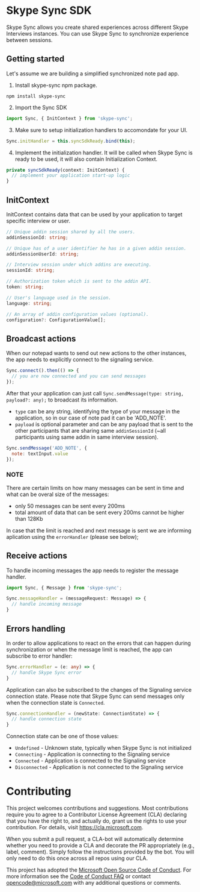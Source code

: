 # Skype Sync SDK

Skype Sync allows you create shared experiences across different Skype Interviews instances. You can use Skype Sync to synchronize experience between sessions.

## Getting started

Let's assume we are building a simplified synchronized note pad app.

1. Install skype-sync npm package.
```
npm install skype-sync
```

2. Import the Sync SDK
```ts
import Sync, { InitContext } from 'skype-sync';
```

3. Make sure to setup initialization handlers to accomondate for your UI.
```ts
Sync.initHandler = this.syncSdkReady.bind(this);
```

4. Implement the initialization handler. It will be called when Skype Sync is ready to be used, it will also contain Initialization Context.

```ts
private syncSdkReady(context: InitContext) {
  // implement your application start-up logic        
}
```

## InitContext
InitContext contains data that can be used by your application to target specific interview or user.

```ts
// Unique addin session shared by all the users.
addinSessionId: string;

// Unique has of a user identifier he has in a given addin session.
addinSessionUserId: string;

// Interview session under which addins are executing.
sessionId: string;

// Authorization token which is sent to the addin API.
token: string;

// User's language used in the session.
language: string;

// An array of addin configuration values (optional).
configuration?: ConfigurationValue[];
```

## Broadcast actions

When our notepad wants to send out new actions to the other instances, the app needs to explicitly connect to the signaling service. 

```ts
Sync.connect().then(() => {
  // you are now connected and you can send messages
});
```

After that your application can just call `Sync.sendMessage(type: string, payload?: any);` to broadcast its information. 
- `type` can be any string, identifying the type of your message in the application, so in our case of note pad it can be 'ADD_NOTE'.
- `payload` is optional parameter and can be any payload that is sent to the other participants that are sharing same `addinSessionId` (~all participants using same addin in same interview session).

```js
Sync.sendMessage('ADD_NOTE', {
  note: textInput.value
});
```

### NOTE
There are certain limits on how many messages can be sent in time and what can be overal size of the messages:
- only 50 messages can be sent every 200ms
- total amount of data that can be sent every 200ms cannot be higher than 128Kb

In case that the limit is reached and next message is sent we are informing aplication using the `errorHandler` (please see below);

## Receive actions

To handle incoming messages the app needs to register the message handler.

```ts
import Sync, { Message } from 'skype-sync';

Sync.messageHandler = (messageRequest: Message) => {
  // handle incoming message
}
```

## Errors handling

In order to allow applications to react on the errors that can happen during synchronization or when the message limit is reached, the app can subscribe to error handler:

```ts
Sync.errorHandler = (e: any) => {
  // handle Skype Sync error
}
```

Application can also be subscribed to the changes of the Signaling service connection state. Please note that Skype Sync can send messages only when the connection state is `Connected`.

```ts
Sync.connectionHandler = (newState: ConnectionState) => {
  // handle connection state
}
```

Connection state can be one of those values:
- `Undefined` - Unknown state, typically when Skype Sync is not initialized
- `Connecting` - Application is connecting to the Signaling service
- `Connected` - Application is connected to the Signaling service
- `Disconnected` - Application is not connected to the Signaling service

# Contributing

This project welcomes contributions and suggestions.  Most contributions require you to agree to a
Contributor License Agreement (CLA) declaring that you have the right to, and actually do, grant us
the rights to use your contribution. For details, visit https://cla.microsoft.com.

When you submit a pull request, a CLA-bot will automatically determine whether you need to provide
a CLA and decorate the PR appropriately (e.g., label, comment). Simply follow the instructions
provided by the bot. You will only need to do this once across all repos using our CLA.

This project has adopted the [Microsoft Open Source Code of Conduct](https://opensource.microsoft.com/codeofconduct/).
For more information see the [Code of Conduct FAQ](https://opensource.microsoft.com/codeofconduct/faq/) or
contact [opencode@microsoft.com](mailto:opencode@microsoft.com) with any additional questions or comments.
